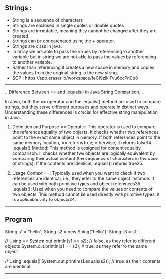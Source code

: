 ## Strings : 
   - String is a sequence of characters.
   - Strings are enclosed in single quotes or double quotes.
   - Strings are immutable, meaning they cannot be changed after they are created.
   - Strings can be concatenated using the + operator.
   - Strings are class in java.
   - In array we are able to pass the values by referencing to another variable but in string we are not able to pass the values by       referencing to another variable.
   - Rather than referencing it creates a new space in memory and copies the values from the original string to the new string.
   - SCP : https://app.eraser.io/workspace/feCi9zjkiFvu6coPn0p8

----------------------------------------------------------------------------------------------------------------------------------------------

...Difference Between == and .equals() in Java String Comparison...

In Java, both the == operator and the .equals() method are used to compare strings, but they serve different purposes and operate in distinct ways. Understanding these differences is crucial for effective string manipulation in Java.

1. Definition and Purpose
== Operator: This operator is used to compare the reference equality of two objects. It checks whether two references point to the exact same object in memory. If both references point to the same memory location, == returns true; otherwise, it returns false14.
.equals() Method: This method is designed for content equality comparison. It checks whether two objects are logically equivalent by comparing their actual content (the sequence of characters in the case of strings). If the contents are identical, .equals() returns true25.

2. Usage Context
==: Typically used when you want to check if two references are identical, i.e., they refer to the same object instance. It can be used with both primitive types and object references35.
.equals(): Used when you need to compare the values or contents of two objects. This method cannot be used directly with primitive types; it is applicable only to objects24.

----------------------------------------------------------------------------------------------------------------------------------------------

## Program

String s1 = "hello";
String s2 = new String("hello");
String s3 = s1;

// Using ==
System.out.println(s1 == s2); // false, as they refer to different objects
System.out.println(s1 == s3); // true, as they refer to the same object

// Using .equals()
System.out.println(s1.equals(s2)); // true, as their contents are identical

----------------------------------------------------------------------------------------------------------------------------------------------

